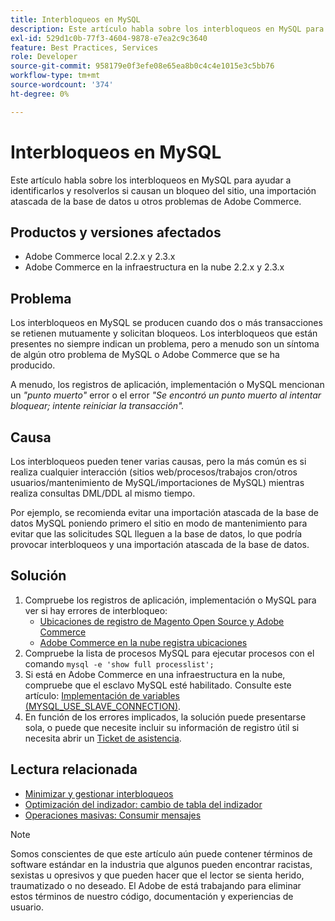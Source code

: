 ```yaml
---
title: Interbloqueos en MySQL
description: Este artículo habla sobre los interbloqueos en MySQL para ayudar a identificarlos y resolverlos si causan un bloqueo del sitio, una importación atascada de la base de datos u otros problemas de Adobe Commerce.
exl-id: 529d1c0b-77f3-4604-9878-e7ea2c9c3640
feature: Best Practices, Services
role: Developer
source-git-commit: 958179e0f3efe08e65ea8b0c4c4e1015e3c5bb76
workflow-type: tm+mt
source-wordcount: '374'
ht-degree: 0%

---
```


# Interbloqueos en MySQL

Este artículo habla sobre los interbloqueos en MySQL para ayudar a identificarlos y resolverlos si causan un bloqueo del sitio, una importación atascada de la base de datos u otros problemas de Adobe Commerce.

## Productos y versiones afectados

* Adobe Commerce local 2.2.x y 2.3.x
* Adobe Commerce en la infraestructura en la nube 2.2.x y 2.3.x

## Problema

Los interbloqueos en MySQL se producen cuando dos o más transacciones se retienen mutuamente y solicitan bloqueos. Los interbloqueos que están presentes no siempre indican un problema, pero a menudo son un síntoma de algún otro problema de MySQL o Adobe Commerce que se ha producido.

A menudo, los registros de aplicación, implementación o MySQL mencionan un *&quot;punto muerto&quot;* error o el error *&quot;Se encontró un punto muerto al intentar bloquear; intente reiniciar la transacción&quot;.*

## Causa

Los interbloqueos pueden tener varias causas, pero la más común es si realiza cualquier interacción (sitios web/procesos/trabajos cron/otros usuarios/mantenimiento de MySQL/importaciones de MySQL) mientras realiza consultas DML/DDL al mismo tiempo.

Por ejemplo, se recomienda evitar una importación atascada de la base de datos MySQL poniendo primero el sitio en modo de mantenimiento para evitar que las solicitudes SQL lleguen a la base de datos, lo que podría provocar interbloqueos y una importación atascada de la base de datos.

## Solución

1. Compruebe los registros de aplicación, implementación o MySQL para ver si hay errores de interbloqueo:
   * [Ubicaciones de registro de Magento Open Source y Adobe Commerce](https://experienceleague.adobe.com/docs/commerce-operations/configuration-guide/cli/enable-logging.html)
   * [Adobe Commerce en la nube registra ubicaciones](https://experienceleague.adobe.com/docs/commerce-cloud-service/user-guide/develop/test/log-locations.html)
1. Compruebe la lista de procesos MySQL para ejecutar procesos con el comando `mysql -e 'show full processlist';`
1. Si está en Adobe Commerce en una infraestructura en la nube, compruebe que el esclavo MySQL esté habilitado. Consulte este artículo: [Implementación de variables (MYSQL\_USE\_SLAVE\_CONNECTION)](https://experienceleague.adobe.com/docs/commerce-cloud-service/user-guide/configure/env/stage/variables-deploy.html#mysql_use_slave_connection).
1. En función de los errores implicados, la solución puede presentarse sola, o puede que necesite incluir su información de registro útil si necesita abrir un [Ticket de asistencia](/help/help-center-guide/help-center/magento-help-center-user-guide.md#submit-ticket).

## Lectura relacionada

* [Minimizar y gestionar interbloqueos](https://dev.mysql.com/doc/refman/5.7/en/innodb-deadlocks-handling.html)
* [Optimización del indizador: cambio de tabla del indizador](https://developer.adobe.com/commerce/php/development/components/indexing/optimization/)
* [Operaciones masivas: Consumir mensajes](https://developer.adobe.com/commerce/php/development/components/message-queues/bulk-operations/)

>[!NOTE]
>
>Somos conscientes de que este artículo aún puede contener términos de software estándar en la industria que algunos pueden encontrar racistas, sexistas u opresivos y que pueden hacer que el lector se sienta herido, traumatizado o no deseado. El Adobe de está trabajando para eliminar estos términos de nuestro código, documentación y experiencias de usuario.
